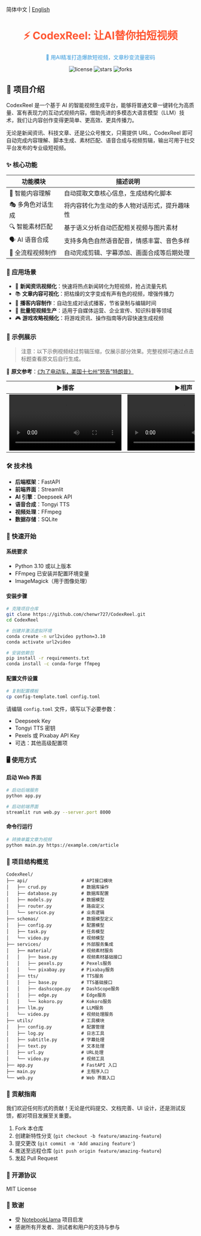 简体中文 | [English](README_EN.md)

<div align="center">
    <h1 style="color: #FF5733;">⚡ CodexReel: 让AI替你拍短视频</h1>
    <p style="color: #3498DB;">🚀 用AI精准打造爆款短视频，文章秒变流量密码</p>
    <p>
        <img src="https://img.shields.io/badge/license-MIT-green" alt="license">
        <img src="https://img.shields.io/github/stars/chenwr727/CodexReel" alt="stars">
        <img src="https://img.shields.io/github/forks/chenwr727/CodexReel" alt="forks">
    </p>
</div>

## 📖 项目介绍

CodexReel 是一个基于 AI 的智能视频生成平台，能够将普通文章一键转化为高质量、富有表现力的互动式视频内容。借助先进的多模态大语言模型（LLM）技术，我们让内容创作变得更简单、更高效、更具传播力。

无论是新闻资讯、科技文章、还是公众号推文，只需提供 URL，CodexReel 即可自动完成内容理解、脚本生成、素材匹配、语音合成与视频剪辑，输出可用于社交平台发布的专业级短视频。

### ✨ 核心功能

| 功能模块              | 描述说明 |
|-----------------------|----------|
| 🤖 智能内容理解       | 自动提取文章核心信息，生成结构化脚本 |
| 🎭 多角色对话生成     | 将内容转化为生动的多人物对话形式，提升趣味性 |
| 🔍 智能素材匹配       | 基于语义分析自动匹配相关视频与图片素材 |
| 🗣️ AI 语音合成       | 支持多角色自然语音配音，情感丰富、音色多样 |
| 🎥 全流程视频制作     | 自动完成剪辑、字幕添加、画面合成等后期处理 |

### 🎯 应用场景

- 📰 **新闻资讯视频化**：快速将热点新闻转化为短视频，抢占流量先机  
- 📚 **文章内容可视化**：把枯燥的文字变成有声有色的视频，增强传播力  
- 🎤 **播客内容制作**：自动生成对话式播客，节省录制与编辑时间  
- 📱 **批量短视频生产**：适用于自媒体运营、企业宣传、知识科普等领域  
- 🎮 **游戏攻略视频化**：将游戏资讯、操作指南等内容快速生成视频  

### 📂 示例展示

> 注意：以下示例视频经过剪辑压缩，仅展示部分效果。完整视频可通过点击标题查看原文后自行生成。

📄 **原文参考**：[《为了电动车，美国十七州“怒告”特朗普》](https://36kr.com/p/3286128054051718)

<table>
    <thead>
        <tr>
            <th align="center"><g-emoji class="g-emoji" alias="arrow_forward">▶️</g-emoji>播客</th>
            <th align="center"><g-emoji class="g-emoji" alias="arrow_forward">▶️</g-emoji>相声</th>
            <th align="center"><g-emoji class="g-emoji" alias="arrow_forward">▶️</g-emoji>脱口秀</th>
        </tr>
    </thead>
    <tbody>
        <tr>
            <td align="center"><video src="https://github.com/user-attachments/assets/a8a4175d-2ebf-47cc-9c81-8c9a7aa78ae1"></video></td>
            <td align="center"><video src="https://github.com/user-attachments/assets/d1819bc3-c909-4ede-927c-57a10f609827"></video></td>
            <td align="center"><video src="https://github.com/user-attachments/assets/896de713-e059-4834-b5ca-91a514d89d24"></video></td>
        </tr>
    </tbody>
</table>

### 🛠️ 技术栈

- **后端框架**：FastAPI  
- **前端界面**：Streamlit  
- **AI 引擎**：Deepseek API  
- **语音合成**：Tongyi TTS  
- **视频处理**：FFmpeg  
- **数据存储**：SQLite  

### 🚀 快速开始

#### 系统要求

- Python 3.10 或以上版本  
- FFmpeg 已安装并配置环境变量  
- ImageMagick（用于图像处理）

#### 安装步骤

```bash
# 克隆项目仓库
git clone https://github.com/chenwr727/CodexReel.git
cd CodexReel

# 创建并激活虚拟环境
conda create -n url2video python=3.10
conda activate url2video

# 安装依赖包
pip install -r requirements.txt
conda install -c conda-forge ffmpeg
```

#### 配置文件设置

```bash
# 复制配置模板
cp config-template.toml config.toml
```

请编辑 `config.toml` 文件，填写以下必要参数：
- Deepseek Key  
- Tongyi TTS 密钥  
- Pexels 或 Pixabay API Key  
- 可选：其他高级配置项  

### 🖥️ 使用方式

#### 启动 Web 界面

```bash
# 启动后端服务
python app.py

# 启动前端界面
streamlit run web.py --server.port 8000
```

#### 命令行运行

```bash
# 转换单篇文章为视频
python main.py https://example.com/article
```

### 📂 项目结构概览

```
CodexReel/
├── api/                    # API接口模块
│   ├── crud.py             # 数据库操作
│   ├── database.py         # 数据库配置
│   ├── models.py           # 数据模型
│   ├── router.py           # 路由定义
│   └── service.py          # 业务逻辑
├── schemas/                # 数据模型定义
│   ├── config.py           # 配置模型
│   ├── task.py             # 任务模型
│   └── video.py            # 视频模型
├── services/               # 外部服务集成
│   ├── material/           # 视频素材服务
│   │   ├── base.py         # 视频素材基础接口
│   │   ├── pexels.py       # Pexels服务
│   │   └── pixabay.py      # Pixabay服务
│   ├── tts/                # TTS服务
│   │   ├── base.py         # TTS基础接口
│   │   ├── dashscope.py    # DashScope服务
│   │   ├── edge.py         # Edge服务
│   │   └── kokoro.py       # Kokoro服务
│   ├── llm.py              # LLM服务
│   └── video.py            # 视频处理服务
├── utils/                  # 工具模块
│   ├── config.py           # 配置管理
│   ├── log.py              # 日志工具
│   ├── subtitle.py         # 字幕处理
│   ├── text.py             # 文本处理
│   ├── url.py              # URL处理
│   └── video.py            # 视频工具
├── app.py                  # FastAPI 入口
├── main.py                 # 主程序入口
└── web.py                  # Web 界面入口
```

### 🤝 贡献指南

我们欢迎任何形式的贡献！无论是代码提交、文档完善、UI 设计，还是测试反馈，都对项目发展至关重要。

1. Fork 本仓库  
2. 创建新特性分支 (`git checkout -b feature/amazing-feature`)  
3. 提交更改 (`git commit -m 'Add amazing feature'`)  
4. 推送至远程仓库 (`git push origin feature/amazing-feature`)  
5. 发起 Pull Request  

### 📄 开源协议

MIT License

### 🙏 致谢

- 受 [NotebookLlama](http://github.com/meta-llama/llama-cookbook/tree/main/end-to-end-use-cases/NotebookLlama) 项目启发  
- 感谢所有开发者、测试者和用户的支持与参与